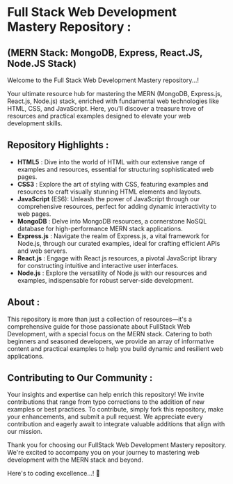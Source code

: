 # Full Stack Web Development Mastery Repository : 
## (MERN Stack: MongoDB, Express, React.JS, Node.JS Stack)

Welcome to the Full Stack Web Development Mastery repository...!

Your ultimate resource hub for mastering the MERN (MongoDB, Express.js, React.js, Node.js) stack, enriched with fundamental web technologies like HTML, CSS, and JavaScript. Here, you'll discover a treasure trove of resources and practical examples designed to elevate your web development skills.

## Repository Highlights :

- **HTML5** : Dive into the world of HTML with our extensive range of examples and resources, essential for structuring sophisticated web pages.
- **CSS3** : Explore the art of styling with CSS, featuring examples and resources to craft visually stunning HTML elements and layouts.
- **JavaScript** (ES6): Unleash the power of JavaScript through our comprehensive resources, perfect for adding dynamic interactivity to web pages.
- **MongoDB** : Delve into MongoDB resources, a cornerstone NoSQL database for high-performance MERN stack applications.
- **Express.js** : Navigate the realm of Express.js, a vital framework for Node.js, through our curated examples, ideal for crafting efficient APIs and web servers.
- **React.js** : Engage with React.js resources, a pivotal JavaScript library for constructing intuitive and interactive user interfaces.
- **Node.js** : Explore the versatility of Node.js with our resources and examples, indispensable for robust server-side development.

## About :

This repository is more than just a collection of resources—it's a comprehensive guide for those passionate about FullStack Web Development, with a special focus on the MERN stack. Catering to both beginners and seasoned developers, we provide an array of informative content and practical examples to help you build dynamic and resilient web applications.

## Contributing to Our Community :

Your insights and expertise can help enrich this repository! We invite contributions that range from typo corrections to the addition of new examples or best practices. To contribute, simply fork this repository, make your enhancements, and submit a pull request. We appreciate every contribution and eagerly await to integrate valuable additions that align with our mission.

Thank you for choosing our FullStack Web Development Mastery repository. We're excited to accompany you on your journey to mastering web development with the MERN stack and beyond. 

Here's to coding excellence...! 🚀
